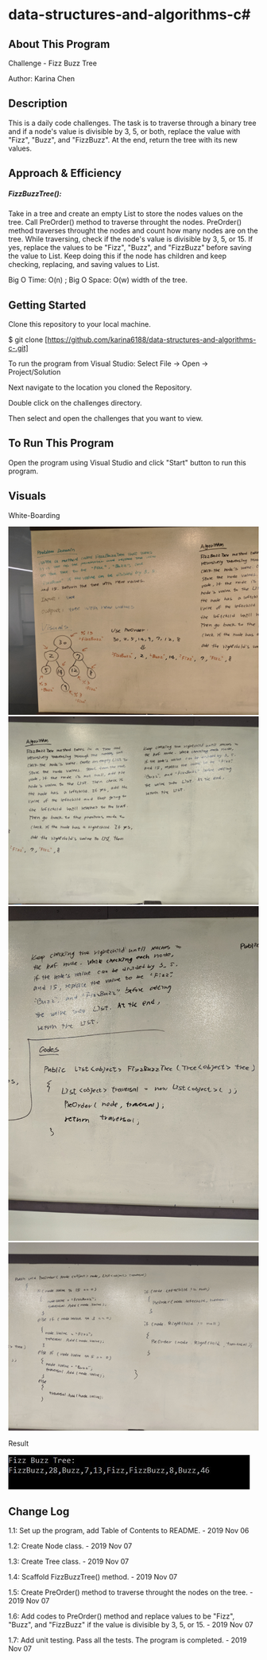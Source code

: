 # data-structures-and-algorithms-c#

## About This Program
Challenge - Fizz Buzz Tree

Author: Karina Chen

## Description
This is a daily code challenges. The task is to traverse through a binary tree and if a node's value is divisible by 3, 5, or both, replace the value with "Fizz", "Buzz", and "FizzBuzz". At the end, return the tree with its new values.

## Approach & Efficiency
##### FizzBuzzTree():
Take in a tree and create an empty List to store the nodes values on the tree. Call PreOrder() method to traverse throught the nodes. PreOrder() method traverses throught the nodes and count how many nodes are on the tree. While traversing, check if the node's value is divisible by 3, 5, or 15. If yes, replace the values to be "Fizz", "Buzz", and "FizzBuzz" before saving the value to List. Keep doing this if the node has children and keep checking, replacing, and saving values to List.

Big O Time: O(n) ; Big O Space: O(w) width of the tree.

## Getting Started
Clone this repository to your local machine.

$ git clone [https://github.com/karina6188/data-structures-and-algorithms-c-.git]

To run the program from Visual Studio:
Select File -> Open -> Project/Solution

Next navigate to the location you cloned the Repository.

Double click on the challenges directory.

Then select and open the challenges that you want to view.

## To Run This Program
Open the program using Visual Studio and click "Start" button to run this program.

## Visuals

White-Boarding

![Alt white-boarding capture](/Assets/code16_2.jpg)
![Alt white-boarding capture](/Assets/code16_3.jpg)
![Alt white-boarding capture](/Assets/code16_4.jpg)
![Alt white-boarding capture](/Assets/code16_5.jpg)

Result

![Alt app execution capture](/Assets/code16_1.JPG)

## Change Log

1.1: Set up the program, add Table of Contents to README. - 2019 Nov 06

1.2: Create Node class. - 2019 Nov 07

1.3: Create Tree class. - 2019 Nov 07

1.4: Scaffold FizzBuzzTree() method. - 2019 Nov 07

1.5: Create PreOrder() method to traverse throught the nodes on the tree. - 2019 Nov 07

1.6: Add codes to PreOrder() method and replace values to be "Fizz", "Buzz", and "FizzBuzz" if the value is divisible by 3, 5, or 15. - 2019 Nov 07

1.7: Add unit testing. Pass all the tests. The program is completed. - 2019 Nov 07